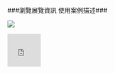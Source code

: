 
###瀏覽展覽資訊 使用案例描述###
<p><img src="http://farm4.staticflickr.com/3942/15708801481_abdff8dca3_b.jpg"></p>
<iframe src="https://www.flickr.com/photos/125728258@N07/15710711955/in/photostream/player/" width="75" height="75" frameborder="0" allowfullscreen webkitallowfullscreen mozallowfullscreen oallowfullscreen msallowfullscreen></iframe>





